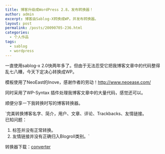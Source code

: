 ```yaml
---
title: 博客升级成WordPress 2.8，发布转换器！
author: admin
excerpt: 博客由Sablog-X转换成WP。并发布转换器。
layout: post
permalink: /posts/20090705-236.html
categories:
  - 个人作品
tags:
  - sablog
  - wordpress
---
```

一直使用sablog-x 2.0快两年多了。但由于无法忍受它把我博客文章中的代码整得乱七八糟，今天下定决心转换成WP。

模板使用了NeoEast的Inove，感谢作者的劳动！<http://www.neoease.com/>

同时采用了WP-Syntax 插件处理我博客文章中的大量代码，感觉还可以。

顺便分享一下我转换时写的博客转换器。

`完美转换博客名字、简介，用户、文章、评论、Trackbacks、友情链接。<br />
已知问题：<br />
1. 标签并没有正常转换。<br />
2. 友情链接并没有正确归入Blogroll类别。`

转换器下载：[converter][1]

 [1]: /sablog-wordpres/converter/